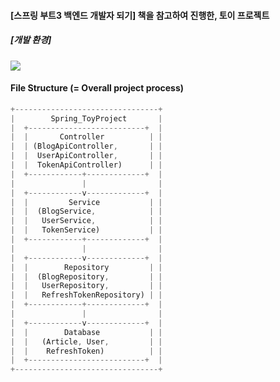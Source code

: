 
#### [스프링 부트3 백엔드 개발자 되기] 책을 참고하여 진행한, 토이 프로젝트
##### [개발 환경]

<img src="https://skillicons.dev/icons?i=spring,mysql&perline="/>

#### File Structure (= Overall project process)

```jsx
+--------------------------------+
|        Spring_ToyProject       |
|  +--------------------------+  |
|  |       Controller          | |
|  | (BlogApiController,       | |
|  |  UserApiController,       | |
|  |  TokenApiController)      | |
|  +------------+-------------+  |
|               |                |
|  +------------v-------------+  |
|  |         Service           | |
|  |  (BlogService,            | |
|  |   UserService,            | |
|  |   TokenService)           | |
|  +------------+-------------+  |
|               |                |
|  +------------v-------------+  |
|  |        Repository         | |
|  |  (BlogRepository,         | |
|  |   UserRepository,         | |
|  |   RefreshTokenRepository) | |
|  +------------+-------------+  |
|               |                |
|  +------------v-------------+  |
|  |        Database           | |
|  |   (Article, User,         | |
|  |    RefreshToken)          | |
|  +--------------------------+  |
+--------------------------------+
```
